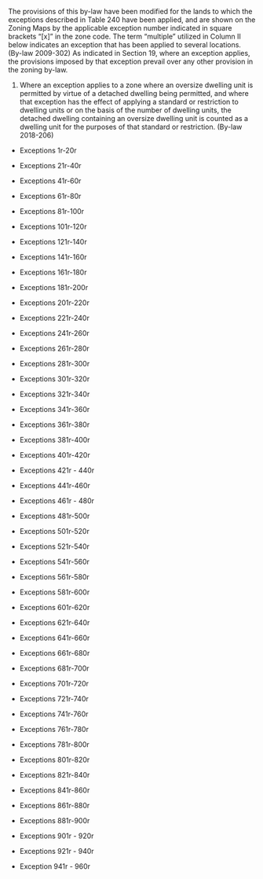 The provisions of this by-law have been modified for the lands to which the exceptions described in Table 240 have been applied, and are shown on the Zoning Maps by the applicable exception number indicated in square brackets “[x]” in the zone code. The term “multiple” utilized in Column II below indicates an exception that has been applied to several locations. (By-law 2009-302)
As indicated in Section 19, where an exception applies, the provisions imposed by that exception prevail over any other provision in the zoning by-law.
1. Where an exception applies to a zone where an oversize dwelling unit is permitted by virtue of a detached dwelling being permitted, and where that exception has the effect of applying a standard or restriction to dwelling units or on the basis of the number of dwelling units, the detached dwelling containing an oversize dwelling unit is counted as a dwelling unit for the purposes of that standard or restriction. (By-law 2018-206)

- Exceptions 1r-20r
- Exceptions 21r-40r
- Exceptions 41r-60r
- Exceptions 61r-80r
- Exceptions 81r-100r

- Exceptions 101r-120r
- Exceptions 121r-140r
- Exceptions 141r-160r
- Exceptions 161r-180r
- Exceptions 181r-200r

- Exceptions 201r-220r
- Exceptions 221r-240r
- Exceptions 241r-260r
- Exceptions 261r-280r
- Exceptions 281r-300r

- Exceptions 301r-320r
- Exceptions 321r-340r
- Exceptions 341r-360r
- Exceptions 361r-380r
- Exceptions 381r-400r

- Exceptions 401r-420r
- Exceptions 421r - 440r
- Exceptions 441r-460r
- Exceptions 461r - 480r
- Exceptions 481r-500r

- Exceptions 501r-520r
- Exceptions 521r-540r
- Exceptions 541r-560r
- Exceptions 561r-580r
- Exceptions 581r-600r

- Exceptions 601r-620r
- Exceptions 621r-640r
- Exceptions 641r-660r
- Exceptions 661r-680r
- Exceptions 681r-700r

- Exceptions 701r-720r
- Exceptions 721r-740r
- Exceptions 741r-760r
- Exceptions 761r-780r
- Exceptions 781r-800r

- Exceptions 801r-820r
- Exceptions 821r-840r
- Exceptions 841r-860r
- Exceptions 861r-880r
- Exceptions 881r-900r

- Exceptions 901r - 920r
- Exceptions 921r - 940r
- Exception 941r - 960r